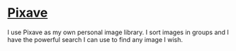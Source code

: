 # [Pixave](http://www.littlehj.com/)
I use Pixave as my own personal image library. I sort images in groups and I have the powerful search I can use to find any image I wish.